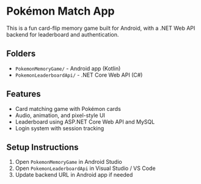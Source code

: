 # Pokémon Match App 

This is a fun card-flip memory game built for Android, with a .NET Web API backend for leaderboard and authentication.

## Folders

- `PokemonMemoryGame/` - Android app (Kotlin)
- `PokemonLeaderboardApi/` - .NET Core Web API (C#)

## Features

- Card matching game with Pokémon cards
- Audio, animation, and pixel-style UI
- Leaderboard using ASP.NET Core Web API and MySQL
- Login system with session tracking

## Setup Instructions

1. Open `PokemonMemoryGame` in Android Studio
2. Open `PokemonLeaderboardApi` in Visual Studio / VS Code
3. Update backend URL in Android app if needed
